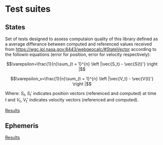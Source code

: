 # Test suites

## States

Set of tests designed to assess computaion quality of this library defined as a average differance between computed and referenced values received from https://wgc.jpl.nasa.gov:8443/webgeocalc/#StateVector according to the followin equations (error for position, error for velocity respectively):

$$\varepsilon=\frac{1}{n}\sum_{t = 1}^{n} \left |\vec{S_t} - \vec{S{t}'}  \right |$$

$$\varepsilon_v=\frac{1}{n}\sum_{t = 1}^{n} \left |\vec{V_t} - \vec{V{t}'}  \right |$$

Where:
$S_t$, $S_{t}'$ indicates position vectors (referenced and computed) at time $t$ and $V_t$, $V_{t}'$ indicates velocity vectors (referenced and computed).

[Results](fullTest.states.results.md)

## Ephemeris

[Results](fullTest.ephemeris.results.md)
